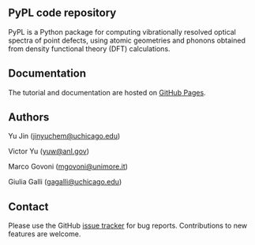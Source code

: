 ## **PyPL** code repository

PyPL is a Python package for computing vibrationally resolved optical spectra of point defects, using atomic geometries and phonons obtained from density functional theory (DFT) calculations. 

Documentation
-------------

The tutorial and documentation are hosted on [GitHub Pages](https://github.com/jinyuchem/pypl/tree/main/doc/).

Authors
-------

Yu Jin (jinyuchem@uchicago.edu)

Victor Yu (yuw@anl.gov)

Marco Govoni (mgovoni@unimore.it)

Giulia Galli (gagalli@uchicago.edu)

Contact
-------

Please use the GitHub [issue tracker](https://github.com/jinyuchem/pypl/issues/) for bug reports. Contributions to new features are welcome.